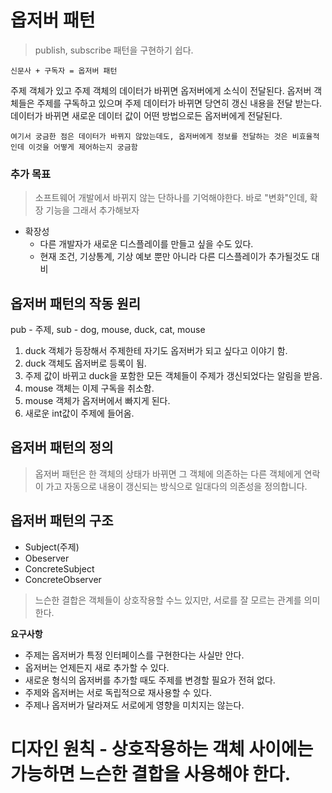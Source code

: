 # 옵저버 패턴
> publish, subscribe 패턴을 구현하기 쉽다.

`신문사 + 구독자 = 옵저버 패턴`

주제 객체가 있고 주제 객체의 데이터가 바뀌면 옵저버에게 소식이 전달된다. 옵저버 객체들은 주제를 구독하고 있으며 주제 데이터가 바뀌면 당연히 갱신 내용을 전달
받는다.데이터가 바뀌면 새로운 데이터 값이 어떤 방법으로든 옵저버에게 전달된다.

`여기서 궁금한 점은 데이터가 바뀌지 않았는데도, 옵저버에게 정보를 전달하는 것은 비효율적인데 이것을 어떻게 제어하는지 궁금함`



### 추가 목표
> 소프트웨어 개발에서 바뀌지 않는 단하나를 기억해야한다. 바로 "변화"인데, 확장 기능을 그래서 추가해보자

- 확장성
  - 다른 개발자가 새로운 디스플레이를 만들고 싶을 수도 있다.
  - 현재 조건, 기상통계, 기상 예보 뿐만 아니라 다른 디스플레이가 추가될것도 대비

## 옵저버 패턴의 작동 원리
pub - 주제, sub - dog, mouse, duck, cat, mouse
1. duck 객체가 등장해서 주제한테 자기도 옵저버가 되고 싶다고 이야기 함.
2. duck 객체도 옵저버로 등록이 됨.
3. 주제 값이 바뀌고 duck을 포함한 모든 객체들이 주제가 갱신되었다는 알림을 받음.
4. mouse 객체는 이제 구독을 취소함.
5. mouse 객체가 옵저버에서 빠지게 된다.
6. 새로운 int값이 주제에 들어옴.

## 옵저버 패턴의 정의
> 옵저버 패턴은 한 객체의 상태가 바뀌면 그 객체에 의존하는 다른 객체에게 연락이 가고 자동으로 내용이 갱신되는 방식으로 일대다의 의존성을 정의합니다.

## 옵저버 패턴의 구조
- Subject(주제)
- Obeserver
- ConcreteSubject
- ConcreteObserver

> 느슨한 결합은 객체들이 상호작용할 수느 있지만, 서로를 잘 모르는 관계를 의미한다.

**요구사항**
- 주제는 옵저버가 특정 인터페이스를 구현한다는 사실만 안다.
- 옵저버는 언제든지 새로 추가할 수 있다.
- 새로운 형식의 옵저버를 추가할 때도 주제를 변경할 필요가 전혀 없다.
- 주제와 옵저버는 서로 독립적으로 재사용할 수 있다.
- 주제나 옵저버가 달라져도 서로에게 영향을 미치지는 않는다.

# 디자인 원칙 - 상호작용하는 객체 사이에는 가능하면 느슨한 결합을 사용해야 한다.